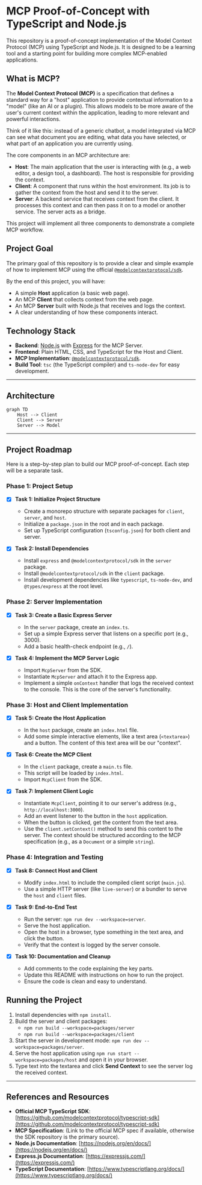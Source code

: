 # MCP Proof-of-Concept with TypeScript and Node.js

This repository is a proof-of-concept implementation of the Model Context Protocol (MCP) using TypeScript and Node.js. It is designed to be a learning tool and a starting point for building more complex MCP-enabled applications.

## What is MCP?

The **Model Context Protocol (MCP)** is a specification that defines a standard way for a "host" application to provide contextual information to a "model" (like an AI or a plugin). This allows models to be more aware of the user's current context within the application, leading to more relevant and powerful interactions.

Think of it like this: instead of a generic chatbot, a model integrated via MCP can see what document you are editing, what data you have selected, or what part of an application you are currently using.

The core components in an MCP architecture are:

  * **Host**: The main application that the user is interacting with (e.g., a web editor, a design tool, a dashboard). The host is responsible for providing the context.
  * **Client**: A component that runs within the host environment. Its job is to gather the context from the host and send it to the server.
  * **Server**: A backend service that receives context from the client. It processes this context and can then pass it on to a model or another service. The server acts as a bridge.

This project will implement all three components to demonstrate a complete MCP workflow.

## Project Goal

The primary goal of this repository is to provide a clear and simple example of how to implement MCP using the official [`@modelcontextprotocol/sdk`](https://github.com/modelcontextprotocol/typescript-sdk).

By the end of this project, you will have:

  * A simple **Host** application (a basic web page).
  * An MCP **Client** that collects context from the web page.
  * An MCP **Server** built with Node.js that receives and logs the context.
  * A clear understanding of how these components interact.

## Technology Stack

  * **Backend**: [Node.js](https://nodejs.org/) with [Express](https://expressjs.com/) for the MCP Server.
  * **Frontend**: Plain HTML, CSS, and TypeScript for the Host and Client.
  * **MCP Implementation**: [`@modelcontextprotocol/sdk`](https://github.com/modelcontextprotocol/typescript-sdk).
  * **Build Tool**: `tsc` (the TypeScript compiler) and `ts-node-dev` for easy development.

-----

## Architecture

```mermaid
graph TD
    Host --> Client
    Client --> Server
    Server --> Model
```

-----

## Project Roadmap

Here is a step-by-step plan to build our MCP proof-of-concept. Each step will be a separate task.

### Phase 1: Project Setup

  * [x] **Task 1: Initialize Project Structure**

      * Create a monorepo structure with separate packages for `client`, `server`, and `host`.
      * Initialize a `package.json` in the root and in each package.
      * Set up TypeScript configuration (`tsconfig.json`) for both client and server.

  * [x] **Task 2: Install Dependencies**

      * Install `express` and `@modelcontextprotocol/sdk` in the `server` package.
      * Install `@modelcontextprotocol/sdk` in the `client` package.
      * Install development dependencies like `typescript`, `ts-node-dev`, and `@types/express` at the root level.

### Phase 2: Server Implementation

  * [x] **Task 3: Create a Basic Express Server**

      * In the `server` package, create an `index.ts`.
      * Set up a simple Express server that listens on a specific port (e.g., 3000).
      * Add a basic health-check endpoint (e.g., `/`).

  * [x] **Task 4: Implement the MCP Server Logic**

      * Import `McpServer` from the SDK.
      * Instantiate `McpServer` and attach it to the Express app.
      * Implement a simple `onContext` handler that logs the received context to the console. This is the core of the server's functionality.

### Phase 3: Host and Client Implementation

  * [x] **Task 5: Create the Host Application**

      * In the `host` package, create an `index.html` file.
      * Add some simple interactive elements, like a text area (`<textarea>`) and a button. The content of this text area will be our "context".

  * [x] **Task 6: Create the MCP Client**

      * In the `client` package, create a `main.ts` file.
      * This script will be loaded by `index.html`.
      * Import `McpClient` from the SDK.

  * [x] **Task 7: Implement Client Logic**

      * Instantiate `McpClient`, pointing it to our server's address (e.g., `http://localhost:3000`).
      * Add an event listener to the button in the `host` application.
      * When the button is clicked, get the content from the text area.
      * Use the `client.setContext()` method to send this content to the server. The context should be structured according to the MCP specification (e.g., as a `Document` or a simple `string`).

### Phase 4: Integration and Testing

  * [x] **Task 8: Connect Host and Client**

      * Modify `index.html` to include the compiled client script (`main.js`).
      * Use a simple HTTP server (like `live-server`) or a bundler to serve the `host` and `client` files.

  * [x] **Task 9: End-to-End Test**

      * Run the server: `npm run dev --workspace=server`.
      * Serve the host application.
      * Open the host in a browser, type something in the text area, and click the button.
      * Verify that the context is logged by the server console.

  * [x] **Task 10: Documentation and Cleanup**

      * Add comments to the code explaining the key parts.
      * Update this README with instructions on how to run the project.
      * Ensure the code is clean and easy to understand.

## Running the Project

1. Install dependencies with `npm install`.
2. Build the server and client packages:
   - `npm run build --workspace=packages/server`
   - `npm run build --workspace=packages/client`
3. Start the server in development mode: `npm run dev --workspace=packages/server`.
4. Serve the host application using `npm run start --workspace=packages/host` and open it in your browser.
5. Type text into the textarea and click **Send Context** to see the server log the received context.


-----

## References and Resources

  * **Official MCP TypeScript SDK**: [https://github.com/modelcontextprotocol/typescript-sdk](https://github.com/modelcontextprotocol/typescript-sdk)
  * **MCP Specification**: (Link to the official MCP spec if available, otherwise the SDK repository is the primary source).
  * **Node.js Documentation**: [https://nodejs.org/en/docs/](https://nodejs.org/en/docs/)
  * **Express.js Documentation**: [https://expressjs.com/](https://expressjs.com/)
  * **TypeScript Documentation**: [https://www.typescriptlang.org/docs/](https://www.typescriptlang.org/docs/)